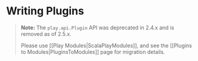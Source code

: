 <!--- Copyright (C) from 2022 The Play Framework Contributors <https://github.com/playframework>, 2011-2021 Lightbend Inc. <https://www.lightbend.com> -->

# Writing Plugins

> **Note:**  The `play.api.Plugin` API was deprecated in 2.4.x and is removed as of 2.5.x.
>
> Please use [[Play Modules|ScalaPlayModules]], and see the [[Plugins to Modules|PluginsToModules]] page for migration details.
